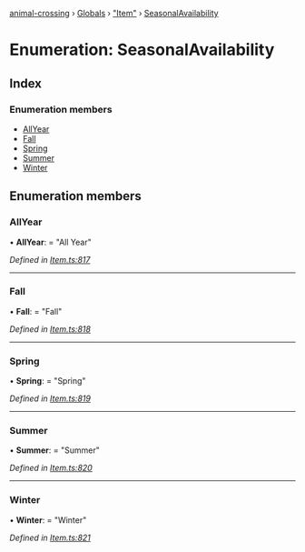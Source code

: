 [animal-crossing](../README.md) › [Globals](../globals.md) › ["Item"](../modules/_item_.md) › [SeasonalAvailability](_item_.seasonalavailability.md)

# Enumeration: SeasonalAvailability

## Index

### Enumeration members

* [AllYear](_item_.seasonalavailability.md#allyear)
* [Fall](_item_.seasonalavailability.md#fall)
* [Spring](_item_.seasonalavailability.md#spring)
* [Summer](_item_.seasonalavailability.md#summer)
* [Winter](_item_.seasonalavailability.md#winter)

## Enumeration members

###  AllYear

• **AllYear**: = "All Year"

*Defined in [Item.ts:817](https://github.com/Norviah/animal-crossing/blob/682361d/module/types/Item.ts#L817)*

___

###  Fall

• **Fall**: = "Fall"

*Defined in [Item.ts:818](https://github.com/Norviah/animal-crossing/blob/682361d/module/types/Item.ts#L818)*

___

###  Spring

• **Spring**: = "Spring"

*Defined in [Item.ts:819](https://github.com/Norviah/animal-crossing/blob/682361d/module/types/Item.ts#L819)*

___

###  Summer

• **Summer**: = "Summer"

*Defined in [Item.ts:820](https://github.com/Norviah/animal-crossing/blob/682361d/module/types/Item.ts#L820)*

___

###  Winter

• **Winter**: = "Winter"

*Defined in [Item.ts:821](https://github.com/Norviah/animal-crossing/blob/682361d/module/types/Item.ts#L821)*
